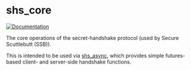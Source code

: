 # shs_core

[![Documentation](https://docs.rs/shs_core/badge.svg)](https://docs.rs/shs_core)

The core operations of the secret-handshake protocol (used by Secure Scuttlebutt (SSB)).

This is intended to be used via [shs_async](https://crates.io/crates/shs_async), which provides
simple futures-based client- and server-side handshake functions.
